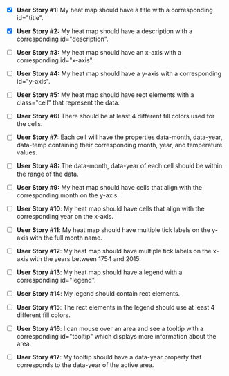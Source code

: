 - [x] **User Story #1:** My heat map should have a title with a corresponding id="title".

- [x] **User Story #2:** My heat map should have a description with a corresponding id="description".

- [ ] **User Story #3:** My heat map should have an x-axis with a corresponding id="x-axis".

- [ ] **User Story #4:** My heat map should have a y-axis with a corresponding id="y-axis".

- [ ] **User Story #5:** My heat map should have rect elements with a class="cell" that represent the data.

- [ ] **User Story #6:** There should be at least 4 different fill colors used for the cells.

- [ ] **User Story #7:** Each cell will have the properties data-month, data-year, data-temp containing their corresponding month, year, and temperature values.

- [ ] **User Story #8:** The data-month, data-year of each cell should be within the range of the data.

- [ ] **User Story #9:** My heat map should have cells that align with the corresponding month on the y-axis.

- [ ] **User Story #10**: My heat map should have cells that align with the corresponding year on the x-axis.

- [ ] **User Story #11**: My heat map should have multiple tick labels on the y-axis with the full month name.

- [ ] **User Story #12**: My heat map should have multiple tick labels on the x-axis with the years between 1754 and 2015.

- [ ] **User Story #13**: My heat map should have a legend with a corresponding id="legend".

- [ ] **User Story #14**: My legend should contain rect elements.

- [ ] **User Story #15**: The rect elements in the legend should use at least 4 different fill colors.

- [ ] **User Story #16**: I can mouse over an area and see a tooltip with a corresponding id="tooltip" which displays more information about the area.

- [ ] **User Story #17**: My tooltip should have a data-year property that corresponds to the data-year of the active area.